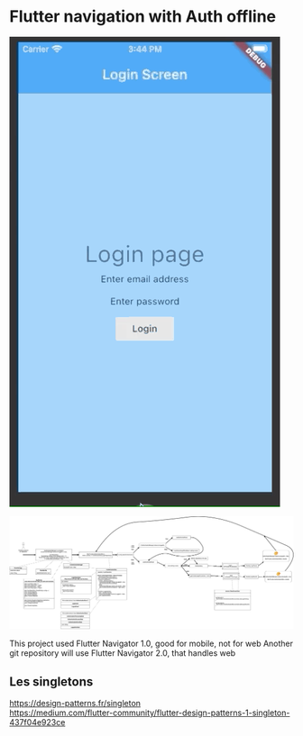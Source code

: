 # Flutter navigation with Auth offline

!["Navigator Gif Flutter"](/assets/nav_v1_flutter.gif)



!["Large drawio graph"](/assets/LargeGraphNavigator_v1.png)

This project used Flutter Navigator 1.0, good for mobile, not for web
Another git repository will use Flutter Navigator 2.0, that handles web


## Les singletons
https://design-patterns.fr/singleton<br/>
https://medium.com/flutter-community/flutter-design-patterns-1-singleton-437f04e923ce
